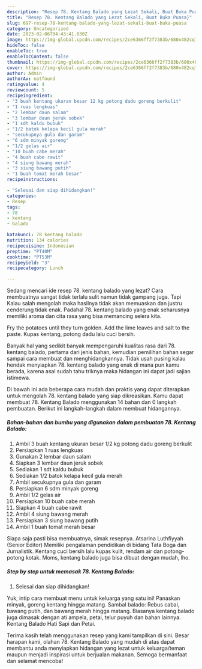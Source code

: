 ```yaml
---
description: "Resep 78. Kentang Balado yang Lezat Sekali, Buat Buka Puasa}"
title: "Resep 78. Kentang Balado yang Lezat Sekali, Buat Buka Puasa}"
slug: 697-resep-78-kentang-balado-yang-lezat-sekali-buat-buka-puasa
category: Uncategorized
date: 2023-02-06T04:43:41.830Z
image: https://img-global.cpcdn.com/recipes/2ce6366ff2f7383b/680x482cq70/78-kentang-balado-foto-resep-utama.jpg
hideToc: false
enableToc: true
enableTocContent: false
thumbnail: https://img-global.cpcdn.com/recipes/2ce6366ff2f7383b/680x482cq70/78-kentang-balado-foto-resep-utama.jpg
cover: https://img-global.cpcdn.com/recipes/2ce6366ff2f7383b/680x482cq70/78-kentang-balado-foto-resep-utama.jpg
author: Admin
authorAv: notfound
ratingvalue: 4
reviewcount: 5
recipeingredient:
- "3 buah kentang ukuran besar 12 kg potong dadu goreng berkulit"
- "1 ruas lengkuas"
- "2 lembar daun salam"
- "3 lembar daun jeruk sobek"
- "1 sdt kaldu bubuk"
- "1/2 batok kelapa kecil gula merah"
- "secukupnya gula dan garam"
- "6 sdm minyak goreng"
- "1/2 gelas air"
- "10 buah cabe merah"
- "4 buah cabe rawit"
- "4 siung bawang merah"
- "3 siung bawang putih"
- "1 buah tomat merah besar"
recipeinstructions:

- "Selesai dan siap dihidangkan!"
categories:
- Resep
tags:
- 78
- kentang
- balado

katakunci: 78 kentang balado 
nutrition: 134 calories
recipecuisine: Indonesian
preptime: "PT40M"
cooktime: "PT53M"
recipeyield: "3"
recipecategory: Lunch

---
```



Sedang mencari ide resep 78. kentang balado yang lezat? Cara membuatnya sangat tidak terlalu sulit namun tidak gampang juga. Tapi Kalau salah mengolah maka hasilnya tidak akan memuaskan dan justru cenderung tidak enak. Padahal 78. kentang balado yang enak seharusnya memiliki aroma dan cita rasa yang bisa memancing selera kita.


Fry the potatoes until they turn golden. Add the lime leaves and salt to the paste. Kupas kentang, potong dadu lalu cuci bersih.

Banyak hal yang sedikit banyak mempengaruhi kualitas rasa dari 78. kentang balado, pertama dari jenis bahan, kemudian pemilihan bahan segar sampai cara membuat dan menghidangkannya. Tidak usah pusing kalau hendak menyiapkan 78. kentang balado yang enak di mana pun kamu berada, karena asal sudah tahu triknya maka hidangan ini dapat jadi sajian istimewa.


Di bawah ini ada beberapa cara mudah dan praktis yang dapat diterapkan untuk mengolah 78. kentang balado yang siap dikreasikan. Kamu dapat membuat 78. Kentang Balado menggunakan 14 bahan dan 0 langkah pembuatan. Berikut ini langkah-langkah dalam membuat hidangannya.

<!--inarticleads1-->

##### Bahan-bahan dan bumbu yang digunakan dalam pembuatan 78. Kentang Balado:

1. Ambil 3 buah kentang ukuran besar 1/2 kg potong dadu goreng berkulit
1. Persiapkan 1 ruas lengkuas
1. Gunakan 2 lembar daun salam
1. Siapkan 3 lembar daun jeruk sobek
1. Sediakan 1 sdt kaldu bubuk
1. Sediakan 1/2 batok kelapa kecil gula merah
1. Ambil secukupnya gula dan garam
1. Persiapkan 6 sdm minyak goreng
1. Ambil 1/2 gelas air
1. Persiapkan 10 buah cabe merah
1. Siapkan 4 buah cabe rawit
1. Ambil 4 siung bawang merah
1. Persiapkan 3 siung bawang putih
1. Ambil 1 buah tomat merah besar


Siapa saja pasti bisa membuatnya, simak resepnya. Atsarina Luthfiyyah (Senior Editor) Memiliki pengalaman pendidikan di bidang Tata Boga dan Jurnalistik. Kentang cuci bersih lalu kupas kulit, rendam air dan potong-potong kotak. Moms, kentang balado juga bisa dibuat dengan mudah, lho. 

<!--inarticleads2-->

##### Step by step untuk memasak 78. Kentang Balado:


1. Selesai dan siap dihidangkan!

Yuk, intip cara membuat menu untuk keluarga yang satu ini! Panaskan minyak, goreng kentang hingga matang. Sambal balado: Rebus cabai, bawang putih, dan bawang merah hingga matang. Biasanya kentang balado juga dimasak dengan ati ampela, petai, telur puyuh dan bahan lainnya. Kentang Balado Hati Sapi dan Petai. 

Terima kasih telah menggunakan resep yang kami tampilkan di sini. Besar harapan kami, olahan 78. Kentang Balado yang mudah di atas dapat membantu anda menyiapkan hidangan yang lezat untuk keluarga/teman maupun menjadi inspirasi untuk berjualan makanan. Semoga bermanfaat dan selamat mencoba!
